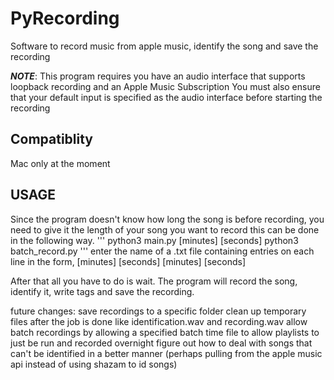 # PyRecording

Software to record music from apple music, identify the song and save the recording

***NOTE***: This program requires you have an audio interface that supports loopback recording and an Apple Music Subscription
You must also ensure that your default input is specified as the audio interface before starting the recording

## Compatiblity

Mac only at the moment

## USAGE

Since the program doesn't know how long the song is before recording, you need to give it the length of your song you want to record
this can be done in the following way.
'''
python3 main.py [minutes] [seconds]
python3 batch_record.py
'''
enter the name of a .txt file containing entries on each line in the form,
[minutes] [seconds]
[minutes] [seconds]

After that all you have to do is wait. The program will record the song, identify it, write tags and save the recording.

future changes:
save recordings to a specific folder
clean up temporary files after the job is done like identification.wav and recording.wav
allow batch recordings by allowing a specified batch time file to allow playlists to just be run and recorded overnight
figure out how to deal with songs that can't be identified in a better manner (perhaps pulling from the apple music api
instead of using shazam to id songs)
